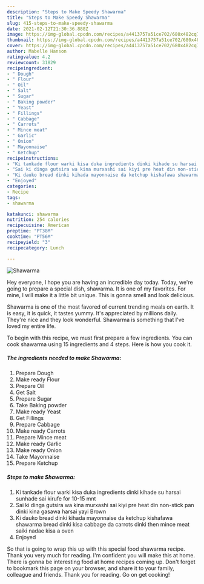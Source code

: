 ```yaml
---
description: "Steps to Make Speedy Shawarma"
title: "Steps to Make Speedy Shawarma"
slug: 415-steps-to-make-speedy-shawarma
date: 2021-02-12T21:30:36.888Z
image: https://img-global.cpcdn.com/recipes/a4413757a51ce702/680x482cq70/shawarma-recipe-main-photo.jpg
thumbnail: https://img-global.cpcdn.com/recipes/a4413757a51ce702/680x482cq70/shawarma-recipe-main-photo.jpg
cover: https://img-global.cpcdn.com/recipes/a4413757a51ce702/680x482cq70/shawarma-recipe-main-photo.jpg
author: Mabelle Hanson
ratingvalue: 4.2
reviewcount: 31829
recipeingredient:
- " Dough"
- " Flour"
- " Oil"
- " Salt"
- " Sugar"
- " Baking powder"
- " Yeast"
- " Fillings"
- " Cabbage"
- " Carrots"
- " Mince meat"
- " Garlic"
- " Onion"
- " Mayonnaise"
- " Ketchup"
recipeinstructions:
- "Ki tankade flour warki kisa duka ingredients dinki kihade su harsai sunhade sai kirufe for 10-15 mnt"
- "Sai ki dinga gutsira wa kina murxashi sai kiyi pre heat din non-stick pan dinki kina gasawa harsai yayi Brown"
- "Ki dauko bread dinki kihada mayonnaise da ketchup kishafawa shawarma bread dinki kisa cabbage da carrots dinki then mince meat saiki nadae kisa a oven"
- "Enjoyed"
categories:
- Recipe
tags:
- shawarma

katakunci: shawarma 
nutrition: 254 calories
recipecuisine: American
preptime: "PT38M"
cooktime: "PT56M"
recipeyield: "3"
recipecategory: Lunch

---
```



![Shawarma](https://img-global.cpcdn.com/recipes/a4413757a51ce702/680x482cq70/shawarma-recipe-main-photo.jpg)

Hey everyone, I hope you are having an incredible day today. Today, we're going to prepare a special dish, shawarma. It is one of my favorites. For mine, I will make it a little bit unique. This is gonna smell and look delicious.



Shawarma is one of the most favored of current trending meals on earth. It is easy, it is quick, it tastes yummy. It's appreciated by millions daily. They're nice and they look wonderful. Shawarma is something that I've loved my entire life.


To begin with this recipe, we must first prepare a few ingredients. You can cook shawarma using 15 ingredients and 4 steps. Here is how you cook it.

<!--inarticleads1-->

##### The ingredients needed to make Shawarma:

1. Prepare  Dough
1. Make ready  Flour
1. Prepare  Oil
1. Get  Salt
1. Prepare  Sugar
1. Take  Baking powder
1. Make ready  Yeast
1. Get  Fillings
1. Prepare  Cabbage
1. Make ready  Carrots
1. Prepare  Mince meat
1. Make ready  Garlic
1. Make ready  Onion
1. Take  Mayonnaise
1. Prepare  Ketchup




<!--inarticleads2-->

##### Steps to make Shawarma:

1. Ki tankade flour warki kisa duka ingredients dinki kihade su harsai sunhade sai kirufe for 10-15 mnt
1. Sai ki dinga gutsira wa kina murxashi sai kiyi pre heat din non-stick pan dinki kina gasawa harsai yayi Brown
1. Ki dauko bread dinki kihada mayonnaise da ketchup kishafawa shawarma bread dinki kisa cabbage da carrots dinki then mince meat saiki nadae kisa a oven
1. Enjoyed




So that is going to wrap this up with this special food shawarma recipe. Thank you very much for reading. I'm confident you will make this at home. There is gonna be interesting food at home recipes coming up. Don't forget to bookmark this page on your browser, and share it to your family, colleague and friends. Thank you for reading. Go on get cooking!
